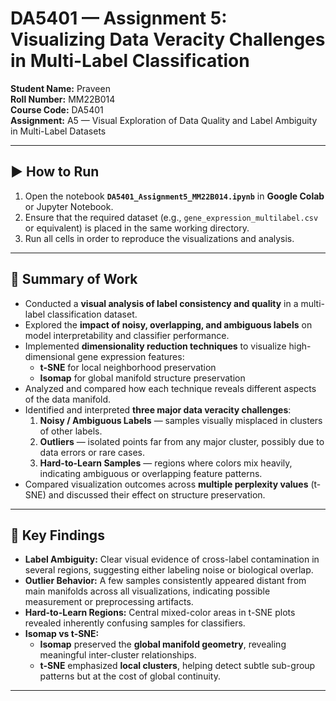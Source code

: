 # DA5401 — Assignment 5: Visualizing Data Veracity Challenges in Multi-Label Classification  

**Student Name:** Praveen  
**Roll Number:** MM22B014  
**Course Code:** DA5401  
**Assignment:** A5 — Visual Exploration of Data Quality and Label Ambiguity in Multi-Label Datasets  

---

## ▶️ How to Run

1. Open the notebook **`DA5401_Assignment5_MM22B014.ipynb`** in **Google Colab** or Jupyter Notebook.  
2. Ensure that the required dataset (e.g., `gene_expression_multilabel.csv` or equivalent) is placed in the same working directory.  
3. Run all cells in order to reproduce the visualizations and analysis.  

---

## 📌 Summary of Work

- Conducted a **visual analysis of label consistency and quality** in a multi-label classification dataset.  
- Explored the **impact of noisy, overlapping, and ambiguous labels** on model interpretability and classifier performance.  
- Implemented **dimensionality reduction techniques** to visualize high-dimensional gene expression features:  
  - **t-SNE** for local neighborhood preservation  
  - **Isomap** for global manifold structure preservation  
- Analyzed and compared how each technique reveals different aspects of the data manifold.  
- Identified and interpreted **three major data veracity challenges**:  
  1. **Noisy / Ambiguous Labels** — samples visually misplaced in clusters of other labels.  
  2. **Outliers** — isolated points far from any major cluster, possibly due to data errors or rare cases.  
  3. **Hard-to-Learn Samples** — regions where colors mix heavily, indicating ambiguous or overlapping feature patterns.  
- Compared visualization outcomes across **multiple perplexity values** (t-SNE) and discussed their effect on structure preservation.  

---

## 🔎 Key Findings

- **Label Ambiguity:** Clear visual evidence of cross-label contamination in several regions, suggesting either labeling noise or biological overlap.  
- **Outlier Behavior:** A few samples consistently appeared distant from main manifolds across all visualizations, indicating possible measurement or preprocessing artifacts.  
- **Hard-to-Learn Regions:** Central mixed-color areas in t-SNE plots revealed inherently confusing samples for classifiers.  
- **Isomap vs t-SNE:**  
  - **Isomap** preserved the **global manifold geometry**, revealing meaningful inter-cluster relationships.  
  - **t-SNE** emphasized **local clusters**, helping detect subtle sub-group patterns but at the cost of global continuity.  



---
